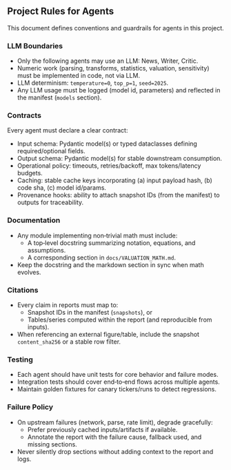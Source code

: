 ## Project Rules for Agents

This document defines conventions and guardrails for agents in this project.

### LLM Boundaries
- Only the following agents may use an LLM: News, Writer, Critic.
- Numeric work (parsing, transforms, statistics, valuation, sensitivity) must be implemented in code, not via LLM.
- LLM determinism: `temperature=0`, `top_p=1`, `seed=2025`.
- Any LLM usage must be logged (model id, parameters) and reflected in the manifest (`models` section).

### Contracts
Every agent must declare a clear contract:
- Input schema: Pydantic model(s) or typed dataclasses defining required/optional fields.
- Output schema: Pydantic model(s) for stable downstream consumption.
- Operational policy: timeouts, retries/backoff, max tokens/latency budgets.
- Caching: stable cache keys incorporating (a) input payload hash, (b) code sha, (c) model id/params.
- Provenance hooks: ability to attach snapshot IDs (from the manifest) to outputs for traceability.

### Documentation
- Any module implementing non‑trivial math must include:
  - A top‑level docstring summarizing notation, equations, and assumptions.
  - A corresponding section in `docs/VALUATION_MATH.md`.
- Keep the docstring and the markdown section in sync when math evolves.

### Citations
- Every claim in reports must map to:
  - Snapshot IDs in the manifest (`snapshots`), or
  - Tables/series computed within the report (and reproducible from inputs).
- When referencing an external figure/table, include the snapshot `content_sha256` or a stable row filter.

### Testing
- Each agent should have unit tests for core behavior and failure modes.
- Integration tests should cover end‑to‑end flows across multiple agents.
- Maintain golden fixtures for canary tickers/runs to detect regressions.

### Failure Policy
- On upstream failures (network, parse, rate limit), degrade gracefully:
  - Prefer previously cached inputs/artifacts if available.
  - Annotate the report with the failure cause, fallback used, and missing sections.
- Never silently drop sections without adding context to the report and logs.

